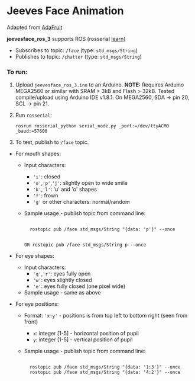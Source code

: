 # Jeeves Face Animation

Adapted from [AdaFruit](https://learn.adafruit.com/animating-multiple-led-backpacks)

**jeevesface_ros_3** supports ROS (rosserial [learn](http://wiki.ros.org/rosserial_arduino/Tutorials/Blink))

-  Subscribes to topic: `/face` (type: `std_msgs/String`)
-  Publishes to topic: `/chatter` (type: `std_msgs/String`)

### To run:

1. Upload `jeevesface_ros_3.ino` to an Arduino. **NOTE:** Requires Arduino MEGA2560 or similar with SRAM > 3kB and Flash > 32kB. Tested compile/upload using Arduino IDE v1.8.1. On MEGA2560, SDA -> pin 20, SCL -> pin 21.
2. Run `rosserial`:

    ```
    rosrun rosserial_python serial_node.py _port:=/dev/ttyACM0 _baud:=57600
    ```
3. To test, publish to `/face` topic.
  - For mouth shapes:
    - Input characters:
      - `'i'`: closed
      - `'o'`,`'p'`,`'j'`: slightly open to wide smile
      - `'k'`,`'l'`: 'u' and 'o' shapes
      - `'f'`: frown
      - `'g'` or other characters: normal/random
    - Sample usage - publish topic from command line:

        <code>
        rostopic pub /face std_msgs/String "{data: 'p'}" --once

        OR
        rostopic pub /face std_msgs/String p --once
        </code>

  - For eye shapes:
    - Input characters:
      - `'q'`,`'r'`: eyes fully open
      - `'w'`: eyes slightly closed
      - `'e'`: eyes fully closed (one pixel wide)
    - Sample usage - same as above
  - For eye positions:
    - Format: `'x:y'` - positions is from top left to bottom right (seen from front)
      - `x`: integer [1-5] - horizontal position of pupil
      - `y`: integer [1-5] - vertical position of pupil
    - Sample usage - publish topic from command line:

        <code>
        rostopic pub /face std_msgs/String "{data: '1:3'}" --once
        rostopic pub /face std_msgs/String "{data: '4:2'}" --once
        </code>
